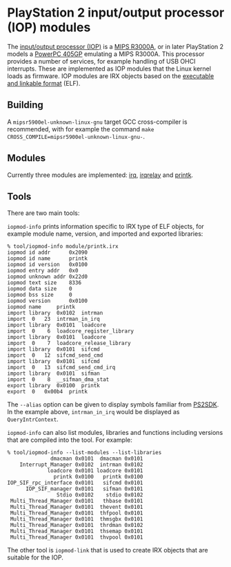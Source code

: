 # PlayStation 2 input/output processor (IOP) modules

The [input/output processor (IOP)](https://en.wikipedia.org/wiki/PlayStation_2_technical_specifications#I/O_processor) is a [MIPS R3000A](https://en.wikipedia.org/wiki/R3000), or in later PlayStation 2 models a [PowerPC 405GP](https://en.wikipedia.org/wiki/PowerPC_400#PowerPC_405) emulating a MIPS R3000A. This processor provides a number of services, for example handling of USB OHCI interrupts. These are implemented as IOP modules that the Linux kernel loads as firmware. IOP modules are IRX objects based on the [executable and linkable format](https://en.wikipedia.org/wiki/Executable_and_Linkable_Format) (ELF).

## Building

A `mipsr5900el-unknown-linux-gnu` target GCC cross-compiler is recommended, with for example the command `make CROSS_COMPILE=mipsr5900el-unknown-linux-gnu-`.

## Modules

Currently three modules are implemented:
[irq](module/irq.c),
[irqrelay](module/irqrelay.c) and
[printk](module/printk.c).

## Tools

There are two main tools:

`iopmod-info` prints information specific to IRX type of ELF objects, for example module name, version, and imported and exported libraries:

```
% tool/iopmod-info module/printk.irx
iopmod id addr		0x2090
iopmod id name		printk
iopmod id version	0x0100
iopmod entry addr	0x0
iopmod unknown addr	0x22d0
iopmod text size	8336
iopmod data size	0
iopmod bss size		0
iopmod version		0x0100
iopmod name		printk
import library	0x0102	intrman
import  0	23	intrman_in_irq
import library	0x0101	loadcore
import  0	 6	loadcore_register_library
import library	0x0101	loadcore
import  0	 7	loadcore_release_library
import library	0x0101	sifcmd
import  0	12	sifcmd_send_cmd
import library	0x0101	sifcmd
import  0	13	sifcmd_send_cmd_irq
import library	0x0101	sifman
import  0	 8	__sifman_dma_stat
export library	0x0100	printk
export  0	0x00b4	printk
```

The `--alias` option can be given to display symbols familiar from
[PS2SDK](https://github.com/ps2dev/ps2sdk/). In the example above,
`intrman_in_irq` would be displayed as `QueryIntrContext`.

`iopmod-info` can also list modules, libraries and functions including versions that are compiled into the tool. For example:

```
% tool/iopmod-info --list-modules --list-libraries
              dmacman 0x0101  dmacman 0x0101
    Interrupt_Manager 0x0102  intrman 0x0102
             loadcore 0x0101 loadcore 0x0101
               printk 0x0100   printk 0x0100
IOP_SIF_rpc_interface 0x0101   sifcmd 0x0101
      IOP_SIF_manager 0x0101   sifman 0x0101
                Stdio 0x0102    stdio 0x0102
 Multi_Thread_Manager 0x0101   thbase 0x0101
 Multi_Thread_Manager 0x0101  thevent 0x0101
 Multi_Thread_Manager 0x0101  thfpool 0x0101
 Multi_Thread_Manager 0x0101  thmsgbx 0x0101
 Multi_Thread_Manager 0x0101  thrdman 0x0102
 Multi_Thread_Manager 0x0101  thsemap 0x0101
 Multi_Thread_Manager 0x0101  thvpool 0x0101
```

The other tool is `iopmod-link` that is used to create IRX objects that are suitable for the IOP.
